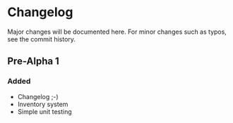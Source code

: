 # Changelog
Major changes will be documented here. For minor changes such as typos, see the commit history.

## Pre-Alpha 1

### Added

* Changelog ;-)
* Inventory system
* Simple unit testing
